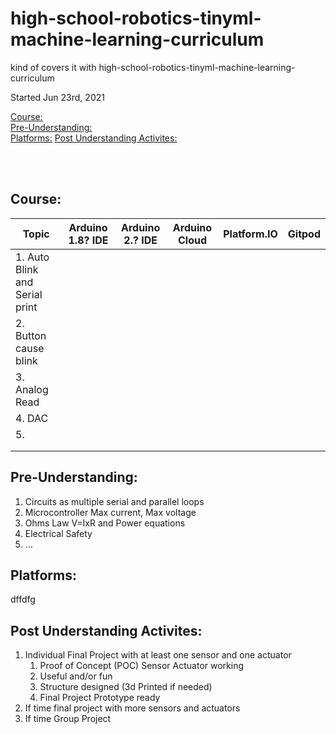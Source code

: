 # high-school-robotics-tinyml-machine-learning-curriculum
kind of covers it with high-school-robotics-tinyml-machine-learning-curriculum

Started Jun 23rd, 2021



[Course:](#course)  
[Pre-Understanding:](#pre-understanding)  
[Platforms:](#platforms) 
[Post Understanding Activites:](#post-understanding-activites)   
 
[](#)  
[](#)  
[](#)  





## Course:

|Topic| Arduino 1.8? IDE| Arduino 2.? IDE| Arduino Cloud| Platform.IO |Gitpod|
|-------------------|--------|--------|---------|---------|---------|
| 1. Auto Blink and Serial print  |    |    |    |     |    |
| 2. Button cause blink   |    |    |    |     |    |
| 3. Analog Read   |    |    |    |     |    |
| 4. DAC    |    |    |    |     |    |
|  5.   |    |    |    |     |    |
|    |    |    |    |     |    |
|    |    |    |    |     |    |





## Pre-Understanding:
1. Circuits as multiple serial and parallel loops
2. Microcontroller Max current, Max voltage
3. Ohms Law V=IxR and Power equations
4. Electrical Safety
5. ...



## Platforms:   
dffdfg


## Post Understanding Activites:

1.  Individual Final Project with at least one sensor and one actuator
    1. Proof of Concept (POC) Sensor Actuator working
    2. Useful and/or fun
    3. Structure designed (3d Printed if needed)
    4. Final Project Prototype ready
2. If time final project with more sensors and actuators
3. If time Group Project
